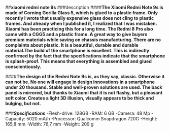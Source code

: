 ##**xiaomi redmi note 9s**
###description
####**The Xiaomi Redmi Note 9s is made of Corning Gorilla Glass 5, which is glued to a plastic frame. Only recently I wrote that usually expensive glass does not cling to plastic frames. And already when I published it, I realized that I was mistaken. Xiaomi has been practicing this for a long time. The Redmi 8 Pro also came with a CGG5 and a plastic frame. A great way to give buyers premium materials while saving on chassis manufacturing. There are no complaints about plastic. It is a beautiful, durable and durable material.The build of the smartphone is excellent. This is indirectly confirmed by the fact that the specifications indicate that the smartphone is splash-proof. This means that everything is assembled and glued conscientiously.**

####**The design of the Redmi Note 9s is, as they say, classic. Otherwise it can not be. No one will engage in design innovations in a smartphone under 20 thousand. Stable and well-proven solutions are used. The back panel is mirrored, but thanks to Xiaomi that it is not flashy, but a pleasant soft color. Creates a light 3D illusion, visually appears to be thick and bulging, but not.**

###***Specifications***
-Flesh-drive: 128GB
-RAM: 6 GB
-Camera: 48 Mp
-Capacity: 5020 mA/h
-Processor: Qualcomm Snapdragon 720G
-Height: 165,8 mm
-Width: 76,7 mm
-Weight: 209 g